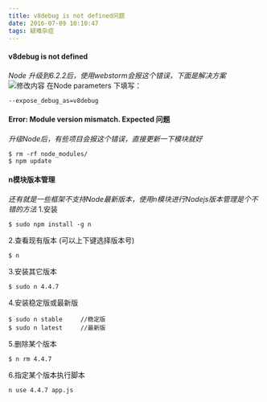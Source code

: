 ```yaml
---
title: v8debug is not defined问题
date: 2016-07-09 10:10:47
tags: 疑难杂症
---
```


#### v8debug is not defined
*Node 升级到6.2.2后，使用webstorm会报这个错误，下面是解决方案*
![修改内容](./picture/v8Debug.png)
在Node parameters 下填写：
```    code
--expose_debug_as=v8debug
```

#### Error: Module version mismatch. Expected 问题
*升级Node后，有些项目会报这个错误，直接更新一下模块就好*
````    shell
$ rm -rf node_modules/
$ npm update
````

#### n模块版本管理
*还有就是一些框架不支持Node最新版本，使用n模块进行Nodejs版本管理是个不错的方法*
1.安装
````    shell
$ sudo npm install -g n
````
2.查看现有版本  (可以上下键选择版本号)
````    shell
$ n
````
3.安装其它版本
````    shell
$ sudo n 4.4.7
````
4.安装稳定版或最新版
````    shell
$ sudo n stable 	//稳定版
$ sudo n latest  	//最新版
````
5.删除某个版本
````    shell
$ n rm 4.4.7
````
6.指定某个版本执行脚本
````    shell
n use 4.4.7 app.js
````